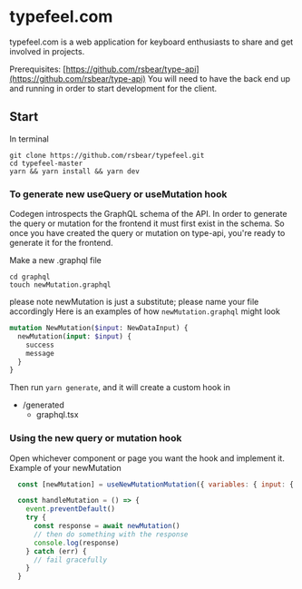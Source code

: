 # typefeel.com

typefeel.com is a web application for keyboard enthusiasts to share and get involved in projects.

Prerequisites: [https://github.com/rsbear/type-api](https://github.com/rsbear/type-api)
You will need to have the back end up and running in order to start development for the client.

## Start

In terminal
```
git clone https://github.com/rsbear/typefeel.git
cd typefeel-master
yarn && yarn install && yarn dev
```

### To generate new useQuery or useMutation hook
Codegen introspects the GraphQL schema of the API. In order to generate the query or mutation
for the frontend it must first exist in the schema. So once you have created the query or mutation on type-api, you're ready to generate it for the frontend.

Make a new .graphql file
```
cd graphql
touch newMutation.graphql
```
please note newMutation is just a substitute; please name your file accordingly
Here is an examples of how `newMutation.graphql` might look
```graphql
mutation NewMutation($input: NewDataInput) {
  newMutation(input: $input) {
    success
    message
  }
}
```
Then run ```yarn generate```, and it will create a custom hook in 
- /generated
  - graphql.tsx

### Using the new query or mutation hook
Open whichever component or page you want the hook and implement it.
Example of your newMutation

```javascript
  const [newMutation] = useNewMutationMutation({ variables: { input: { fake: "", fake2: "" } }})

  const handleMutation = () => {
    event.preventDefault()
    try {
      const response = await newMutation()
      // then do something with the response
      console.log(response)
    } catch (err) {
      // fail gracefully
    }
  }
```
